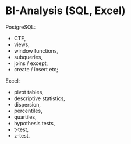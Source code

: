 # BI-Analysis (SQL, Excel)
PostgreSQL:
- CTE, 
- views, 
- window functions, 
- subqueries, 
- joins / except,
- create / insert etc;

Excel:
- pivot tables, 
- descriptive statistics, 
- dispersion, 
- percentiles, 
- quartiles, 
- hypothesis tests, 
- t-test, 
- z-test.
